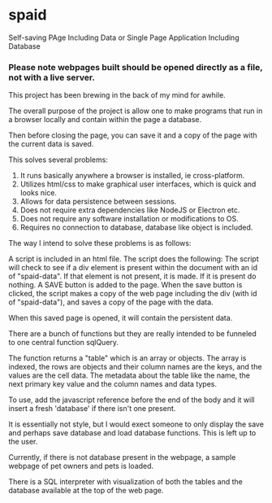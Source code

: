 # spaid
Self-saving PAge Including Data
or
Single Page Application Including Database

### Please note webpages built should be opened directly as a file, not with a live server.

This project has been brewing in the back of my mind for awhile.

The overall purpose of the project is allow one to make programs that
run in a browser locally and contain within the page a database.

Then before closing the page, you can save it and a copy of the page
with the current data is saved.

This solves several problems:
1) It runs basically anywhere a browser is installed, ie cross-platform.
2) Utilizes html/css to make graphical user interfaces, which is quick and looks nice.
3) Allows for data persistence between sessions.
4) Does not require extra dependencies like NodeJS or Electron etc.
5) Does not require any software installation or modifications to OS.
6) Requires no connection to database, database like object is included.

The way I intend to solve these problems is as follows:

A script is included in an html file.
The script does the following:
The script will check to see if a div element is present within
  the document with an id of "spaid-data".
  If that element is not present, it is made.  If it is present do nothing.
A SAVE button is added to the page.
When the save button is clicked, the script makes a copy of the web page including
  the div (with id of "spaid-data"), and saves a copy of the page with the data.
  
When this saved page is opened, it will contain the persistent data.

There are a bunch of functions but they are really intended to be funneled to one central
function sqlQuery.

The function returns a "table" which is an array or objects.  The array is indexed, the 
rows are objects and their column names are the keys, and the values are the cell data.
The metadata about the table like the name, the next primary key value and the column names
and data types.

To use, add the javascript reference before the end of the body and it will insert a fresh
'database' if there isn't one present.

It is essentially not style, but I would exect someone to only display the save and perhaps
save database and load database functions.  This is left up to the user.

Currently, if there is not database present in the webpage, a sample webpage of pet owners and
pets is loaded.

There is a SQL interpreter with visualization of both the tables and the database available
at the top of the web page.
